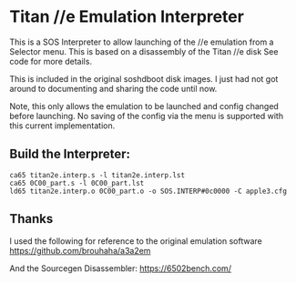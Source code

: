# Titan //e Emulation Interpreter

This is a SOS Interpreter to allow launching of the //e emulation from a Selector menu.
This is based on a disassembly of the Titan //e disk 
See code for more details.

This is included in the original soshdboot disk images. I just had not got around to documenting and sharing the code until now.

Note, this only allows the emulation to be launched and config changed before launching. No saving of the config via the menu is supported with this current implementation.

## Build the Interpreter:
```
ca65 titan2e.interp.s -l titan2e.interp.lst
ca65 0C00_part.s -l 0C00_part.lst
ld65 titan2e.interp.o 0C00_part.o -o SOS.INTERP#0c0000 -C apple3.cfg
```

## Thanks
I used the following for reference to the original emulation software 
https://github.com/brouhaha/a3a2em

And the Sourcegen Disassembler:
https://6502bench.com/
